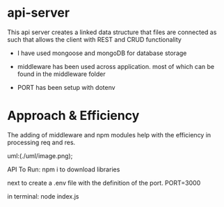 # api-server

This api server creates a linked data structure that files are connected as such that allows the client with REST and CRUD functionality

- I have used mongoose and mongoDB for database storage

- middleware has been used across application. most of which can be found in the middleware folder

- PORT has been setup with dotenv

# Approach & Efficiency
The adding of middleware and npm modules help with the efficiency in processing req and res. 

uml:(./uml/image.png);

API
To Run: npm i to download libraries

next to create a .env file with the definition of the port. PORT=3000

in terminal: node index.js